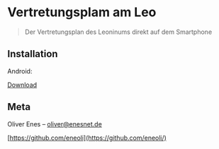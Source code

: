 # Vertretungsplam am Leo
> Der Vertretungsplan des Leoninums direkt auf dem Smartphone


## Installation

Android:


<a href="https://play.google.com/store/apps/details?id=cc.enes_online.vertretungsplanapp.handrup">Download</a>


## Meta

Oliver Enes – oliver@enesnet.de

[https://github.com/eneoli](https://github.com/eneoli/)
